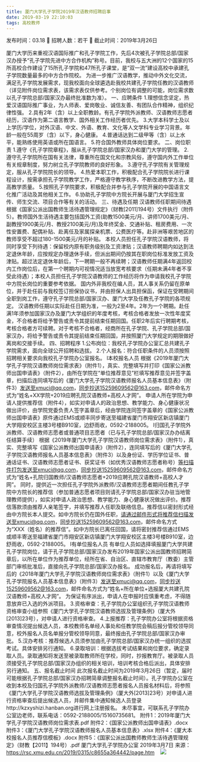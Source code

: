 ```yaml
---
title: 厦门大学孔子学院2019年汉语教师招聘启事
date: 2019-03-19 22:10:03
tags: 高校教师
---
```

发布时间：03.18   🌟   招聘人数：若干   🌈   截止时间：2019年3月26日
<!-- more -->
厦门大学历来重视汉语国际推广和孔子学院工作，先后4次被孔子学院总部/国家汉办授予“孔子学院先进中方合作机构”称号。目前，我校与五大洲的12个国家的15所高校合作建设了15所孔子学院和47所孔子课堂，是“双一流”建设高校中承建孔子学院数量最多的中方合作院校。
为进一步推广汉语教学，推动中外文化交流，满足孔子学院发展需求，现我校面向全球遴选赴我校共建孔子学院任教的汉语教师（详见附件岗位需求表，该需求表仅供参考。个别岗位有调整的可能，岗位需求数以孔子学院总部/国家汉办最终批准数为准）。
一、应聘条件
1.理想信念坚定，热爱汉语国际推广事业，为人师表、爱岗敬业、诚信友善、有团队合作精神，组织纪律性强。
2.具有2年（含）以上全职教龄。有孔子学院外派教师、汉语教师志愿者经历，汉语作为第二语言教学、国外相关工作经历者优先。
3.大学本科学士及以上学历/学位，对外汉语、中文、外语、教育、文化等人文学科专业学习背景。年龄一般在55周岁（含）以下，身心健康。
4.普通话达到二级甲等（含）以上水平，能熟练使用英语或所在国语言。
5.符合国外教师具体岗位要求。
二、岗位职责
1.遵守《孔子学院章程》，服从孔子学院总部/国家汉办和厦门大学的管理。
2.遵守孔子学院所在国有关法律，尊重所在国文化和宗教风俗，遵守国内外工作单位有关规章制度，努力树立孔子学院教师的良好形象。
3.遵守孔子学院有关管理规定，服从孔子学院院长的领导。
4.热爱本职工作，积极配合孔子学院院长进行课程设计，按需承担孔子学院教学工作，严格遵守教学秩序，不断改进教学方法，提高教学质量。
5.按照孔子学院要求，积极配合并参与孔子学院开展的中国语言文化推广活动及其他相关工作。
6.协助孔子学院中方院长开展与厦门大学招生宣传、师生交流、项目合作等有关的活动。
三、待遇及任期
汉语教师任职期间待遇根据《国家公派出国教师生活待遇管理规定》（财教[2011]194号）文件执行（附件5）。教师国外生活待遇主要包括国外工资(助教1500美元/月、讲师1700美元/月、副教授1900美元/月、教授2100美元/月)及年终奖金、交通补贴、租房费用、一次性安置费、配偶补贴、赴离任及家属探亲机票、公费医疗等。赴非洲等艰苦地区的教师享受不超过180-1500美元/月的补贴。
本校人员担任孔子学院汉语教师，将同时享受下列待遇：保留校内原有职务级别及工资津贴；汉语教师聘期内如达到法定退休年龄，应按规定办理退休手续，但派出期间仍按其在职岗位标准发放工资及津贴。超过法定退休年龄后，下一聘期一般不再续聘；汉语教师任期满4年返回校内工作岗位后，在第一个聘期内可视情况适当放宽考核要求（任期未满4年者不享受此待遇）；本校人员担任孔子学院汉语教师的工作经历将作为申请我校孔子学院中方院长岗位的重要参考依据。
国内外非我校在编人员，其人事关系仍留在原单位，并于赴任前与我校签订担保协议书，并由担保人出具担保函，保证在受聘期间全职到岗工作，遵守孔子学院总部/国家汉办、厦门大学及任教孔子学院的各项规定。
汉语教师任期以实际赴任日期为准，一般为2至4年。2年为一个聘期。赴任满1年须参加国家汉办及厦门大学组织的年度考核，考核合格者发放一次性年度奖金，不合格者将给予警告或责令其提前结束任期回国。任职2年后实行聘期考核，考核合格者方可续聘。对于考核不合格者，经商所在孔子学院、孔子学院总部/国家汉办，将给予警告或责令其提前结束任期回国，并按照厦门大学规定的期限做好离岗和交接手续。
四、招聘程序
1.公布岗位：我校孔子学院办公室汇总共建孔子学院需求，面向全球公开招聘和选拔。
2.个人报名：符合任职条件的人员须按照招聘相关要求向我校孔子学院办公室报名。
l本校报名人员
根据《2019年厦门大学孔子学院汉语教师岗位需求表》（附件1），真实、完整填写并打印《国家公派教师出国申请表》（附件2），由所在学院在“单位推荐意见”栏填写推荐意见并签字盖章，扫描后连同填写后的《厦门大学孔子学院汉语教师报名人员基本信息表》（附件3）发送至xmuci@qq.com，同步抄送15259609562@163.com，邮件命名方式为“姓名+XX学院+2019应聘孔院汉语教师+高校人才网”。
申请人所在学院为申请人提供推荐信（附件4），如实对申请人的政治思想、教学能力、身心健康状况做出评价，由学院党委负责人签字盖章后，经由学院连同签字盖章的《国家公派教师出国申请表》原件通过EMS或顺丰同步寄送至福建省厦门市翔安区新店镇厦门大学翔安校区主楼3号楼B910室，边舒雨收，0592-2188005。
l归国孔子学院外派教师、汉语教师志愿者或普通项目志愿者（已与孔子学院总部/国家汉办办结离任结算手续）
根据《2019年厦门大学孔子学院汉语教师岗位需求表》（附件1），真实、完整填写《国家公派教师出国申请表》（附件2），连同填写后的《厦门大学孔子学院汉语教师报名人员基本信息表》（附件3）以及身份证、学历学位证书、普通话证书、汉语教师志愿者证书、获奖证书（如优秀汉语教师志愿者称号）等扫描件打包发送至xmuci@qq.com，同步抄送15259609562@163.com，邮件命名方式为“姓名+孔院归国教师/汉语教师志愿者+2019应聘孔院汉语教师+高校人才网”。
同时，提供近一次担任孔子学院外派教师/汉语教师志愿者期间任教孔子学院中方院长的推荐信（参加普通志愿者项目则请孔子学院总部/国家汉办驻当地管理教师提供），如实对申请人政治思想、教学能力、身心健康状况做出评价。推荐信落款须由推荐人亲笔签字，并填写推荐人任职及联络信息。推荐信以密封形式经由中方院长本人提交。如中方院长仍在国外任职，请通过邮件形式将推荐信扫描发送至xmuci@qq.com，同步抄送15259609562@163.com，邮件命名方式为“XXX（姓名）的推荐信”。如中方院长已离任回国，请将密封推荐信通过EMS或顺丰寄送至福建省厦门市翔安区新店镇厦门大学翔安校区主楼3号楼B910室，边舒雨收，0592-2188005。
l有单位报名人员
有单位人员如选择填报厦门大学共建孔子学院岗位，请于孔子学院总部/国家汉办发布2019年国家公派出国教师招聘简章后，以所在单位作为推荐单位，经所在省、自治区、直辖市教育厅（教委）主管部门审核批准后，直接向孔子学院总部/国家汉办报名。
成功报名后，再请将填写后的《2018年厦门大学孔子学院汉语教师岗位需求表》（附件1）以及《厦门大学孔子学院报名人员基本信息表》（附件3）发送至xmuci@qq.com，同步抄送15259609562@163.com，邮件命名方式为“姓名+所在单位+选报厦大共建孔院汉语教师+高校人才网”。
为保证有序派出，申请人在申报时应慎重考虑，不得随意放弃已入选的外派项目。
3.资格审查：孔子学院办公室组织孔子学院汉语教师资格审查小组参照《厦门大学孔子学院汉语教师选拔及管理条例》（厦大外[2013]23号），对申请人进行资格审查。
4.上报推荐：孔子学院办公室将根据资格审查情况提出候选人员，本校教师名单经人事处和任教学院会稿后报分管校领导同意，校外报名人员名单报分管校领导同意，最终报由孔子学院总部/国家汉办审批。
5.汉办考核：推荐候选人员须参加由孔子学院总部/国家汉办统一组织的选拔考试。具体安排另行通知。
6.录取培训：根据选拔考试结果和岗位要求，确定录取人员。录取通知将发送至被录取教师所在学校，同时，抄报教育厅。被录取人员须接受孔子学院总部/国家汉办组织的相关培训，培训考核合格后派出，具体安排另行通知。
五、报名截止时间
此次报名截止时间为2019年3月26日（暂定，届时可能根据孔子学院总部/国家汉办招聘简章调整报名截止时间）。孔子学院办公室在收到本校及归国孔子学院外派教师/汉语教师志愿者报名人员报名材料后，将参照《厦门大学孔子学院汉语教师选拔及管理条例》（厦大外[2013]23号）对申请人进行资格审查后提出候选人员，并邮件集中通知候选人员登录http://kzxyshizi.hanban.org进行网上注册报名。
未尽事宜，可联系孔子学院办公室边老师，联系电话：0592-2188005/15160735681。
附件1：2019年厦门大学孔子学院汉语教师岗位需求表.pdf
附件2：《国家公派教师出国申请表》.docx
附件3：《厦门大学孔子学院汉语教师报名人员基本信息表》.xlsx
附件4：《厦大本校报名人员推荐信模板》.docx
附件5：《国家公派出国教师教师生活待遇管理规定》（财教【2011】194号）.pdf
厦门大学孔子学院办公室
2019年3月7日
来源：
https://rsc.xmu.edu.cn/2019/0315/c8655a364442/page.htm
 
 ![](https://cdn.weiweiblog.cn/20181015134814.png)